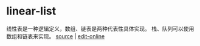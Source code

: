 # linear-list

线性表是一种逻辑定义，数组、链表是两种代表性具体实现。 栈、队列可以使用数组和链表来实现。 [source](https://github.com/haibazhang/lib/blob/master/src/cs/algorithm-and-data-structure/linear-list/README.md) \| [edit-online](https://github.com/haibazhang/lib/edit/master/src/cs/algorithm-and-data-structure/linear-list/README.md)

